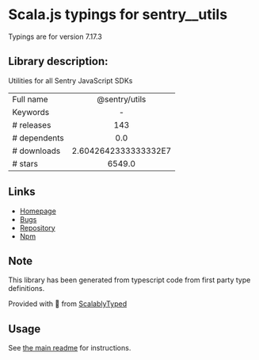 
# Scala.js typings for sentry__utils

Typings are for version 7.17.3

## Library description:
Utilities for all Sentry JavaScript SDKs

|                    |                 |
| ------------------ | :-------------: |
| Full name          | @sentry/utils |
| Keywords           | - |
| # releases         | 143 |
| # dependents       | 0.0 |
| # downloads        | 2.6042642333333332E7 |
| # stars            | 6549.0 |

## Links
- [Homepage](https://github.com/getsentry/sentry-javascript/tree/master/packages/utils)
- [Bugs](https://github.com/getsentry/sentry-javascript/issues)
- [Repository](https://github.com/getsentry/sentry-javascript)
- [Npm](https://www.npmjs.com/package/%40sentry%2Futils)
    


## Note
This library has been generated from typescript code from first party type definitions.

Provided with :purple_heart: from [ScalablyTyped](https://github.com/oyvindberg/ScalablyTyped)

## Usage
See [the main readme](../../readme.md) for instructions.


